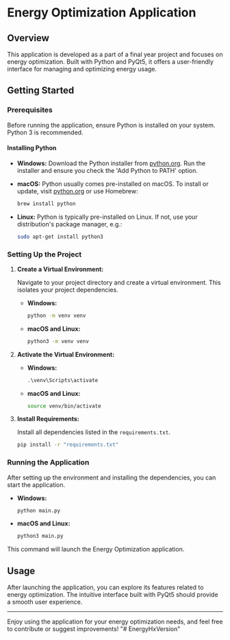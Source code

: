 # Energy Optimization Application

## Overview

This application is developed as a part of a final year project and focuses on energy optimization. Built with Python and PyQt5, it offers a user-friendly interface for managing and optimizing energy usage.

## Getting Started

### Prerequisites

Before running the application, ensure Python is installed on your system. Python 3 is recommended.

#### Installing Python

- **Windows:**
  Download the Python installer from [python.org](https://www.python.org/downloads/windows/). Run the installer and ensure you check the 'Add Python to PATH' option.

- **macOS:**
  Python usually comes pre-installed on macOS. To install or update, visit [python.org](https://www.python.org/downloads/macos/) or use Homebrew:

  ```bash
  brew install python
  ```

- **Linux:**
  Python is typically pre-installed on Linux. If not, use your distribution's package manager, e.g.:
  ```bash
  sudo apt-get install python3
  ```

### Setting Up the Project

1. **Create a Virtual Environment:**

   Navigate to your project directory and create a virtual environment. This isolates your project dependencies.

   - **Windows:**

     ```cmd
     python -m venv venv
     ```

   - **macOS and Linux:**
     ```bash
     python3 -m venv venv
     ```

2. **Activate the Virtual Environment:**

   - **Windows:**

     ```cmd
     .\venv\Scripts\activate
     ```

   - **macOS and Linux:**
     ```bash
     source venv/bin/activate
     ```

3. **Install Requirements:**

   Install all dependencies listed in the `requirements.txt`.

   ```bash
   pip install -r "requirements.txt"
   ```

### Running the Application

After setting up the environment and installing the dependencies, you can start the application.

- **Windows:**

  ```cmd
  python main.py
  ```

- **macOS and Linux:**
  ```bash
  python3 main.py
  ```

This command will launch the Energy Optimization application.

## Usage

After launching the application, you can explore its features related to energy optimization. The intuitive interface built with PyQt5 should provide a smooth user experience.

---

Enjoy using the application for your energy optimization needs, and feel free to contribute or suggest improvements!
"# EnergyHxVersion" 
